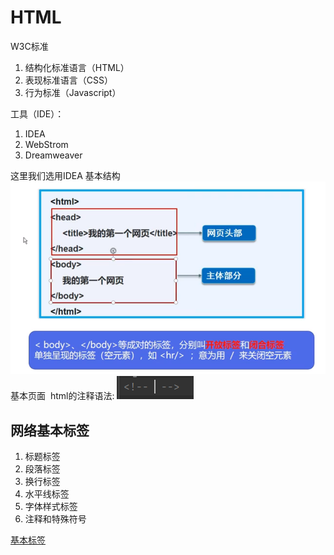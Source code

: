<h1>HTML</h1>
W3C标准
<Ol>
<li>结构化标准语言（HTML）</li>
<li>表现标准语言（CSS）</li>
<li>行为标准（Javascript）</li>
</ol>
工具（IDE）：
<ol>
<li>IDEA</li>
<li>WebStrom</li>
<li>Dreamweaver</li>
</ol>
这里我们选用IDEA
基本结构
<img src="https://github.com/SaltyFishy/html/blob/main/%E5%9F%BA%E6%9C%AC%E6%A1%86%E6%9E%B6.jpg" alt="">
基本页面
<img src="" alt="">
html的注释语法: 
<img src="https://github.com/SaltyFishy/html/blob/main/%E6%B3%A8%E9%87%8A.jpg" alt="">

<h2>网络基本标签</h2>
<ol>
<li>标题标签</li>
<li>段落标签</li>
<li>换行标签</li>
<li>水平线标签</li>
<li>字体样式标签</li>
<li>注释和特殊符号</li>
</ol>
<a href="http://localhost:63342/2121.7.5%EF%BC%88%E7%AC%AC%E5%9B%9B%E5%91%A8%EF%BC%89html/2121.7.1%EF%BC%88%E7%AC%AC%E4%B8%89%E5%91%A8%EF%BC%89html/html/%E6%A0%87%E7%AD%BE.html?_ijt=i3ds5u53l91k6hp97ni4klv3b0" title="基本标签">基本标签</a>
